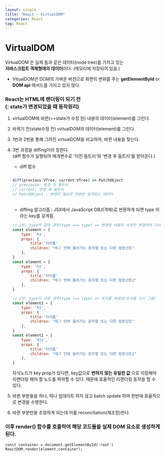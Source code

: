 ```yaml
---
layout: single
title: "React - VirtualDOM"
categories: React
tag: React
---
```


# VirtualDOM

VirtualDOM 은 실제 돔과 같은 데이터(node tree)를 가지고 있는<br/>
**자바스크립트 객체형태의 데이터**이다. (메모리에 저장되어 있음.)

- VitualDOM은 DOM의 가벼운 버전으로 화면의 변화를 주는 **getElementById** or **DOM api** 메서드를 가지고 있지 않다.

### React는 HTML에 랜더링이 되기 전 <br/>(: state가 변경되었을 때 동작원리)

1. virtualDOM에 바뀐(==state가 수정 된) 내용의 데이터(element)를 그린다.

2. 바뀌기 전(state수정 전) virtualDOM의 데이터(element)를 그린다.

3. 1번과 2번을 통해 그려진 virtualDOM을 비교하여, 바뀐 내용을 찾는다.

4. 3번 과정을 diffing이라 칭한다.<br/>
   (diff 함수가 실행되어 매개변수로 '이전 돔트리'와 '변경 후 돔트리'를 받아온다.)

   - diff 함수

   ```javascript

   diff(previous:VTree, current:VTree) => PatchObject
   // previouse: 변경 전 돔트리
   // current: 변경 후 돔트리
   // PatchObject : 변경이 필요한 부분만 담겨있는 데이터

   ```

    <br/>

   - diffing 알고리즘
     : JSX에서 JavaScript OBJ(객체)로 반환하게 되면 type 이라는 key를 갖게됨.

   ```javascript
   // 1번. type이 같은 경우(type === type) => 변경된 내용의 속성만 변경하여 다시 그림
   const element = {
       type: 'h1',
       props: {
           title:'타이틀'
           children: "태그 안에 들어가는 문자열 또는 다른 컴포넌트"
       },
   }
   const element = {
       type: 'h1',
       props: {
           title:'타이틀'
           children: "태그 안에 들어가는 문자열 또는 다른 컴포넌트2"
       },
   }
   ```

   ```javascript
   // 2번. type이 다른 경우(type !== type) => 트리를 재생성(트리를 다시 그림)
   const element2 = {
       type: 'h1',
       props: {
           title:'타이틀'
           children: "태그 안에 들어가는 문자열 또는 다른 컴포넌트"
       },
   }
   const element2 = {
       type: 'div',
       props: {
           title:'타이틀'
           children: "태그 안에 들어가는 문자열 또는 다른 컴포넌트2"
       },
   }
   ```

   자식노드가 key prop가 있다면, key값으로 **변하지 않는 유일한 값** 으로 지정해야 리랜더링 해야 할 노드를 파악할 수 있다. 때문에 효율적인 리랜더링 동작을 할 수 있다.

5. 바뀐 부분들을 하나, 하나 업데이트 하지 않고 batch update 하여 한번에 효율적으로 변경을 수행한다.

6. 바뀐 부분만을 조정하게 되는데 이를 reconciliation(재조정)한다.

### 이후 render() 함수를 호출하여 해당 코드들을 실제 DOM 요소로 생성하게 된다.

```react
const container = document.getElementById('root')
ReactDOM.render(element,container);
```
